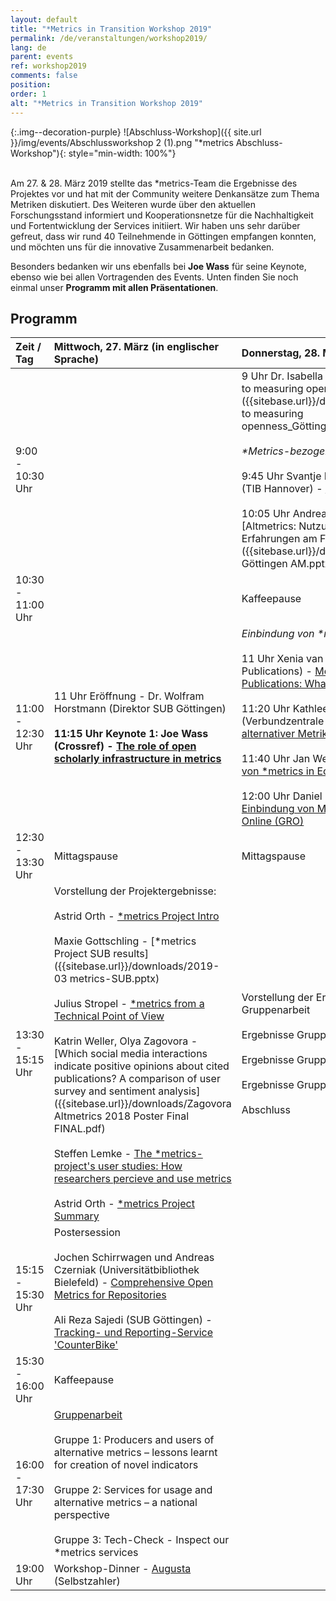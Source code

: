 ```yaml
---
layout: default
title: "*Metrics in Transition Workshop 2019"
permalink: /de/veranstaltungen/workshop2019/
lang: de
parent: events
ref: workshop2019
comments: false
position:
order: 1
alt: "*Metrics in Transition Workshop 2019"
---
```


<!-- Start editing content here-->

{:.img--decoration-purple}
![Abschluss-Workshop]({{ site.url }}/img/events/Abschlussworkshop 2 (1).png "*metrics Abschluss-Workshop"){: style="min-width: 100%"}
<br> 
<br> 
  
Am 27. & 28. März 2019 stellte das \*metrics-Team die Ergebnisse des Projektes vor und hat mit der Community weitere Denkansätze zum Thema Metriken diskutiert. Des Weiteren wurde über den aktuellen Forschungsstand informiert und Kooperationsnetze für die Nachhaltigkeit und Fortentwicklung der Services initiiert. Wir haben uns sehr darüber gefreut, dass wir rund 40 Teilnehmende in Göttingen empfangen konnten, und möchten uns für die innovative Zusammenarbeit bedanken.  
  
Besonders bedanken wir uns ebenfalls bei **Joe Wass** für seine Keynote, ebenso wie bei allen Vortragenden des Events. Unten finden Sie noch einmal unser **Programm mit allen Präsentationen**.
   

## Programm  

|Zeit / Tag|Mittwoch, 27. März (in englischer Sprache)|Donnerstag, 28. März|   
|:------|:---|:---|  
|9:00 - 10:30 Uhr| |9 Uhr Dr. Isabella Peters (ZBW) - [Approaches to measuring openness]({{sitebase.url}}/downloads/Peters_Approaches to measuring openness_Göttingen_2019_final.pptx)<br><br>*\*Metrics-bezogene Projekte*<br><br> 9:45 Uhr Svantje Lilienthal, Grischa Fraumann (TIB Hannover) - [The ROSI Project]({{sitebase.url}}/downloads/2019-03-28_presentation_rosi.pdf)<br><br> 10:05 Uhr Andreas Meier (FZ Jülich) - [Altmetrics: Nutzung, Eindrücke und Erfahrungen am FZ Jülich]({{sitebase.url}}/downloads/Workshop Göttingen AM.pptx)|  
|10:30 - 11:00 Uhr| |Kaffeepause|
|11:00 - 12:30 Uhr|11 Uhr Eröffnung - Dr. Wolfram Horstmann (Direktor SUB Göttingen)<br><br>**11:15 Uhr Keynote 1: Joe Wass (Crossref) - [The role of open scholarly infrastructure in metrics]({{sitebase.url}}/downloads/20190327-metricsWS-Keynote_Joe_Wass.pdf)**|*Einbindung von \*metrics in Services*<br><br>11 Uhr Xenia van Edig (Copernicus Publications) - [Metrics @ Copernicus Publications: What numbers tell and what not...]({{sitebase.url}}/downloads/metrics-vanEdig_2019-03-28.pptx)<br><br>11:20 Uhr Kathleen Neumann (Verbundzentrale des VZG (GBV)) - [Nutzung alternativer Metriken in VZG-Repositorien]({{sitebase.url}}/downloads/20190328-KNeumann-Nutzung_alternativer_Metriken.pptx)<br><br>11:40 Uhr Jan Weiland (ZBW) - [Einbindung von \*metrics in EconStor]({{sitebase.url}}/downloads/2019-03-28-EconStor-metrics-Abschluss-WS-SUB-Gö.pptx)<br><br>12:00 Uhr Daniel Beucke (SUB Göttingen) - [Einbindung von Metriken in Göttingen Research Online (GRO)]({{sitebase.url}}/downloads/20190328-metricsWS-GRO-Beucke.pptx)|        
|12:30 - 13:30 Uhr|Mittagspause|Mittagspause|  
|13:30 - 15:15 Uhr|Vorstellung der Projektergebnisse:<br><br>Astrid Orth - [\*metrics Project Intro]({{sitebase.url}}/downloads/2019-03%20metrics-Intro.pptx)<br><br>Maxie Gottschling - [\*metrics Project SUB results]({{sitebase.url}}/downloads/2019-03 metrics-SUB.pptx)<br><br>Julius Stropel - [\*metrics from a Technical Point of View]({{sitebase.url}}/downloads/metrics_goe_stropel_03-2019.pptx)<br><br>Katrin Weller, Olya Zagovora - [Which social media interactions indicate positive opinions about cited publications? A comparison of user survey and sentiment analysis]({{sitebase.url}}/downloads/Zagovora Altmetrics 2018 Poster Final FINAL.pdf)<br><br>Steffen Lemke - [The \*metrics-project's user studies: How researchers percieve and use metrics]({{sitebase.url}}/downloads/steffen_lemke_metrics-in-transition-workshop.pptx)<br><br>Astrid Orth - [\*metrics Project Summary]({{sitebase.url}}/downloads/2019-03%20metrics-Summary.pptx) |Vorstellung der Ergebnisse aus der Gruppenarbeit<br><br>Ergebnisse Gruppe 1 [hier]({{sitebase.url}}/downloads/results_group1_metrics%20in%20transition%20workshop.JPG)<br><br>Ergebnisse Gruppe 2 [hier]({{sitebase.url}}/downloads/results_group2_metrics%20in%20transition%20workshop.JPG)<br><br>Ergebnisse Gruppe 3 [hier]({{sitebase.url}}/downloads/2019-03%20metrics-Group3-Tech-Check.pptx) und [hier]({{sitebase.url}}/downloads/_Metrics%20in%20Transition%20Workshop%202019%20-%20Group%20work%203_%20Tech-Check%20-%20Inspect%20our%20_metrics%20services.docx)<br><br>Abschluss|      
|15:15 - 15:30 Uhr|Postersession<br><br>Jochen Schirrwagen und Andreas Czerniak (Universitätbibliothek Bielefeld) - [Comprehensive Open Metrics for Repositories]({{sitebase.url}}/downloads/metrics_openaire_final.pdf)<br><br>Ali Reza Sajedi (SUB Göttingen) - [Tracking- und Reporting-Service 'CounterBike']({{sitebase.url}}/downloads/CounterBike_slide.pdf)| |     
|15:30 - 16:00 Uhr|Kaffeepause| |      
|16:00 - 17:30 Uhr|[Gruppenarbeit]({{sitebase.url}}/downloads/2019-03%20metrics-Groupwork.pptx)<br><br>Gruppe 1: Producers and users of alternative metrics – lessons learnt for creation of novel indicators<br><br>Gruppe 2: Services for usage and alternative metrics –   a national perspective<br><br>Gruppe 3: Tech-Check - Inspect our \*metrics services | |
|19:00 Uhr|Workshop-Dinner - [Augusta](https://www.restaurant-augusta.de/) (Selbstzahler)| |   




  


  

  

